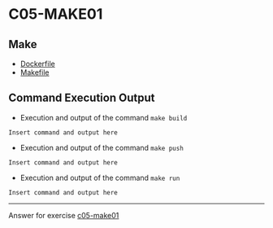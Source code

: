 # C05-MAKE01

## Make
- [Dockerfile](Dockerfile)
- [Makefile](Makefile)

## Command Execution Output

- Execution and output of the command `make build`
```
Insert command and output here
```

- Execution and output of the command `make push`
```
Insert command and output here
```

- Execution and output of the command `make run`
```
Insert command and output here
```

<!-- Don't change anything below this point-->
<!-- Before commiting, remove both commented lines--> 
***
Answer for exercise [c05-make01](https://github.com/devopsacademyau/academy/blob/c41e824fb2a2c55e3a30b2371a87e3a7551b6741/classes/05class/exercises/c05-make01/README.md)